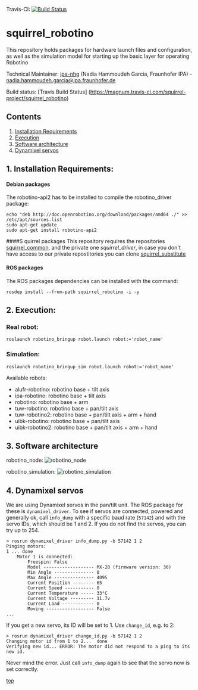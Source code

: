 Travis-CI: [![Build Status](https://travis-ci.org/squirrel-project/squirrel_robotino.svg?branch=indigo_dev)](https://travis-ci.org/squirrel-project/squirrel_robotino)
# squirrel_robotino
<a id="top"/> 

This repository holds packages for hardware launch files and configuration, as well as the simulation model for starting up the basic layer for operating Robotino

Technical Maintainer: [ipa-nhg](https://github.com/ipa-nhg/) (Nadia Hammoudeh Garcia, Fraunhofer IPA) - nadia.hammoudeh.garcia@ipa.fraunhofer.de

Build status: [Travis Build Status] (https://magnum.travis-ci.com/squirrel-project/squirrel_robotino)

## Contents

1. <a href="#1--installation-requirements">Installation Requirements</a>
2. <a href="#2--execution">Execution</a>
3. <a href="#3--software-architecture">Software architecture</a>
4. <a href="#4--dynamixel-servos">Dynamixel servos</a>


## 1. Installation Requirements: <a id="1--installation-requirements"/> 

#### Debian packages
The robotino-api2 has to be installed to compile the robotino_driver package: 
```
echo "deb http://doc.openrobotino.org/download/packages/amd64 ./" >> /etc/apt/sources.list
sudo apt-get update 
sudo apt-get install robotino-api2
```
####S quirrel packages
This repository requires the repositories [squirrel_common](https://github.com/squirrel-project/squirrel_common), and the private one *squirrel_driver*, in case you don't have access to our private repostitories you can clone [squirrel_substitute](https://github.com/squirrel-project/squirrel_substitute)

#### ROS packages
The ROS packages dependencies can be installed with the command:
```
rosdep install --from-path squirrel_robotino -i -y
```
## 2. Execution: <a id="2--execution"/> 
### Real robot:
```
roslaunch robotino_bringup robot.launch robot:='robot_name'
```
### Simulation:
```
roslaunch robotino_bringup_sim robot.launch robot:='robot_name'
```
Available robots:

* alufr-robotino: robotino base + tilt axis
* ipa-robotino: robotino base + tilt axis
* robotino: robotino base + arm
* tuw-robotino: robotino base + pan/tilt axis
* tuw-robotino2: robotino base + pan/tilt axis + arm + hand
* uibk-robotino: robotino base + pan/tilt axis
* uibk-robotino2: robotino base + pan/tilt axis + arm + hand

## 3. Software architecture <a id="3--software-architecture"/> 

robotino_node: ![robotino_node](https://github.com/squirrel-project/squirrel_robotino/blob/indigo_dev/robotino_node.png "Architecture")

robotino_simulation: ![robotino_simulation](https://github.com/squirrel-project/squirrel_robotino/blob/indigo_dev/squirrel_simulation.png "Architecture")

## 4. Dynamixel servos <a id="4--dynamixel-servos"/> 

We are using Dynamixel servos in the pan/tilt unit. The ROS package for these is `dynamixel_driver`. To see if servos are connected, powered and generally ok, call `info_dump` with a specific baud rate (`57142`) and with the servo IDs, which should be 1 and 2. If you do not find the servos, you can try up to 254.
```
> rosrun dynamixel_driver info_dump.py -b 57142 1 2
Pinging motors:
1 ... done
    Motor 1 is connected:
        Freespin: False
        Model ------------------- MX-28 (firmware version: 36)
        Min Angle --------------- 0
        Max Angle --------------- 4095
        Current Position -------- 65
        Current Speed ----------- 0
        Current Temperature ----- 33°C
        Current Voltage --------- 11.7v
        Current Load ------------ 0
        Moving ------------------ False
...
```
If you get a new servo, its ID will be set to 1. Use `change_id`, e.g. to 2:
```
> rosrun dynamixel_driver change_id.py -b 57142 1 2
Changing motor id from 1 to 2...  done
Verifying new id... ERROR: The motor did not respond to a ping to its new id.
```
Never mind the error. Just call `info_dump` again to see that the servo now is set correctly.

<a href="#top">top</a>
